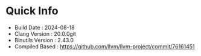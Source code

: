 # Quick Info
* Build Date : 2024-08-18
* Clang Version : 20.0.0git
* Binutils Version : 2.43.0
* Compiled Based : https://github.com/llvm/llvm-project/commit/76161451
